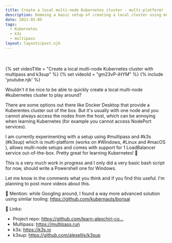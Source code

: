 ```yaml
---
title: Create a local multi-node Kubernetes cluster - multi-platform!
description: Demoing a basic setup of creating a local cluster using multipass and k3sup
date: 2021-05-05
tags:
  - Kubernetes
  - k3s
  - multipass
layout: layouts/post.njk
---
```


<br/>
<br/>
{% set videoTitle = "Create a local multi-node Kubernetes cluster with multipass and k3sup" %}
{% set videoId = "gm23vP-iHYM" %}
{% include 'youtube.njk' %}

Wouldn't it be nice to be able to quickly create a local multi-node #kubernetes​ cluster to play around?

There are some options out there like Docker Desktop that provide a Kuberentes cluster out of the box. But it's usually with one node and you cannot always access the nodes from the host, which can be annoying when learning Kubernetes (for example you cannot access NodePort services).

I am currently experimenting with a setup using #multipass​ and #k3s​ (#k3sup​) which is multi-platform (works on #Windows​, #Linux​ and #macOS​), allows multi-node setups and comes with support for 1 LoadBalancer service out-of-the-box. Pretty great for learning Kubernetes! 🚀

This is a very much work in progress and I only did a very basic bash script for now, should write a Powershell one for Windows.

Let me know in the comments what you think and if you find this useful. I'm planning to post more videos about this.

👀 Mention: while Googling around, I found a way more advanced solution using similar tooling: https://github.com/kubernauts/bonsai​

🔗 Links:
- Project repo: https://github.com/learn-alexchiri-co...​
- Multipass: https://multipass.run​
- k3s: https://k3s.io​
- k3sup: https://github.com/alexellis/k3sup